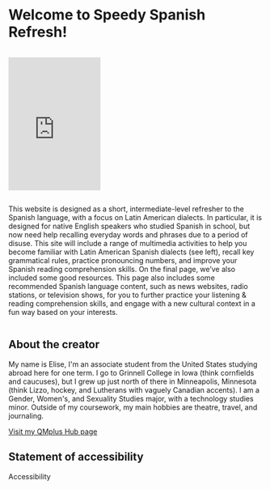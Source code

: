 <h1>Welcome to Speedy Spanish Refresh!</h1>
<div class="row">
  <div class="column">
    <p>
      <iframe src="https://h5p.org/h5p/embed/689462" width="182" height="263" frameborder="0" allowfullscreen="allowfullscreen"></iframe><script src="https://h5p.org/sites/all/modules/h5p/library/js/h5p-resizer.js" charset="UTF-8"></script>
</p>
  </div>
  <div class="column">
    <p>This website is designed as a short, intermediate-level refresher to the Spanish language, with a focus on Latin American dialects. In particular, it is designed for native English speakers who studied Spanish in school, but now need help recalling everyday words and phrases due to a period of disuse. This site will include a range of multimedia activities to help you become familiar with Latin American Spanish dialects (see left), recall key grammatical rules, practice pronouncing numbers, and improve your Spanish reading comprehension skills. On the final page, we’ve also included some good resources. This page also includes some recommended Spanish language content, such as news websites, radio stations, or television shows, for you to further practice your listening & reading comprehension skills, and engage with a new cultural context in a fun way based on your interests.</p>
  </div>
  </div>

<h2>About the creator</h2>
<p> My name is Elise, I'm an associate student from the United States studying abroad here for one term. I go to Grinnell College in Iowa (think cornfields and caucuses), but I grew up just north of there in Minneapolis, Minnesota (think Lizzo, hockey, and Lutherans with vaguely Canadian accents). I am a Gender, Women's, and Sexuality Studies major, with a technology studies minor. Outside of my coursework, my main hobbies are theatre, travel, and journaling.

<a href="https://hub.qmplus.qmul.ac.uk/view/view.php?t=BlVCoQMytN62pUugWKPY"> Visit my QMplus Hub page</a>
</p>

<h2>Statement of accessibility</h2>
<p> 
  Accessibility 
<p>

